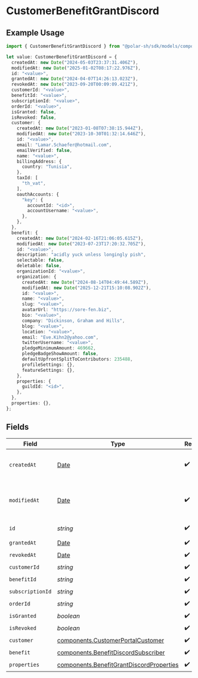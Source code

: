 # CustomerBenefitGrantDiscord

## Example Usage

```typescript
import { CustomerBenefitGrantDiscord } from "@polar-sh/sdk/models/components";

let value: CustomerBenefitGrantDiscord = {
  createdAt: new Date("2024-05-03T23:37:31.406Z"),
  modifiedAt: new Date("2025-01-02T08:17:22.976Z"),
  id: "<value>",
  grantedAt: new Date("2024-04-07T14:26:13.023Z"),
  revokedAt: new Date("2023-09-20T00:09:09.421Z"),
  customerId: "<value>",
  benefitId: "<value>",
  subscriptionId: "<value>",
  orderId: "<value>",
  isGranted: false,
  isRevoked: false,
  customer: {
    createdAt: new Date("2023-01-08T07:38:15.944Z"),
    modifiedAt: new Date("2023-10-30T01:32:14.646Z"),
    id: "<value>",
    email: "Lamar.Schaefer@hotmail.com",
    emailVerified: false,
    name: "<value>",
    billingAddress: {
      country: "Tunisia",
    },
    taxId: [
      "th_vat",
    ],
    oauthAccounts: {
      "key": {
        accountId: "<id>",
        accountUsername: "<value>",
      },
    },
  },
  benefit: {
    createdAt: new Date("2024-02-16T21:06:05.615Z"),
    modifiedAt: new Date("2023-07-23T17:20:32.705Z"),
    id: "<value>",
    description: "acidly yuck unless longingly pish",
    selectable: false,
    deletable: false,
    organizationId: "<value>",
    organization: {
      createdAt: new Date("2024-08-14T04:49:44.589Z"),
      modifiedAt: new Date("2025-12-21T15:10:08.902Z"),
      id: "<value>",
      name: "<value>",
      slug: "<value>",
      avatarUrl: "https://sore-fen.biz",
      bio: "<value>",
      company: "Dickinson, Graham and Hills",
      blog: "<value>",
      location: "<value>",
      email: "Eve.Kihn2@yahoo.com",
      twitterUsername: "<value>",
      pledgeMinimumAmount: 469662,
      pledgeBadgeShowAmount: false,
      defaultUpfrontSplitToContributors: 235488,
      profileSettings: {},
      featureSettings: {},
    },
    properties: {
      guildId: "<id>",
    },
  },
  properties: {},
};
```

## Fields

| Field                                                                                                | Type                                                                                                 | Required                                                                                             | Description                                                                                          |
| ---------------------------------------------------------------------------------------------------- | ---------------------------------------------------------------------------------------------------- | ---------------------------------------------------------------------------------------------------- | ---------------------------------------------------------------------------------------------------- |
| `createdAt`                                                                                          | [Date](https://developer.mozilla.org/en-US/docs/Web/JavaScript/Reference/Global_Objects/Date)        | :heavy_check_mark:                                                                                   | Creation timestamp of the object.                                                                    |
| `modifiedAt`                                                                                         | [Date](https://developer.mozilla.org/en-US/docs/Web/JavaScript/Reference/Global_Objects/Date)        | :heavy_check_mark:                                                                                   | Last modification timestamp of the object.                                                           |
| `id`                                                                                                 | *string*                                                                                             | :heavy_check_mark:                                                                                   | The ID of the object.                                                                                |
| `grantedAt`                                                                                          | [Date](https://developer.mozilla.org/en-US/docs/Web/JavaScript/Reference/Global_Objects/Date)        | :heavy_check_mark:                                                                                   | N/A                                                                                                  |
| `revokedAt`                                                                                          | [Date](https://developer.mozilla.org/en-US/docs/Web/JavaScript/Reference/Global_Objects/Date)        | :heavy_check_mark:                                                                                   | N/A                                                                                                  |
| `customerId`                                                                                         | *string*                                                                                             | :heavy_check_mark:                                                                                   | N/A                                                                                                  |
| `benefitId`                                                                                          | *string*                                                                                             | :heavy_check_mark:                                                                                   | N/A                                                                                                  |
| `subscriptionId`                                                                                     | *string*                                                                                             | :heavy_check_mark:                                                                                   | N/A                                                                                                  |
| `orderId`                                                                                            | *string*                                                                                             | :heavy_check_mark:                                                                                   | N/A                                                                                                  |
| `isGranted`                                                                                          | *boolean*                                                                                            | :heavy_check_mark:                                                                                   | N/A                                                                                                  |
| `isRevoked`                                                                                          | *boolean*                                                                                            | :heavy_check_mark:                                                                                   | N/A                                                                                                  |
| `customer`                                                                                           | [components.CustomerPortalCustomer](../../models/components/customerportalcustomer.md)               | :heavy_check_mark:                                                                                   | N/A                                                                                                  |
| `benefit`                                                                                            | [components.BenefitDiscordSubscriber](../../models/components/benefitdiscordsubscriber.md)           | :heavy_check_mark:                                                                                   | N/A                                                                                                  |
| `properties`                                                                                         | [components.BenefitGrantDiscordProperties](../../models/components/benefitgrantdiscordproperties.md) | :heavy_check_mark:                                                                                   | N/A                                                                                                  |